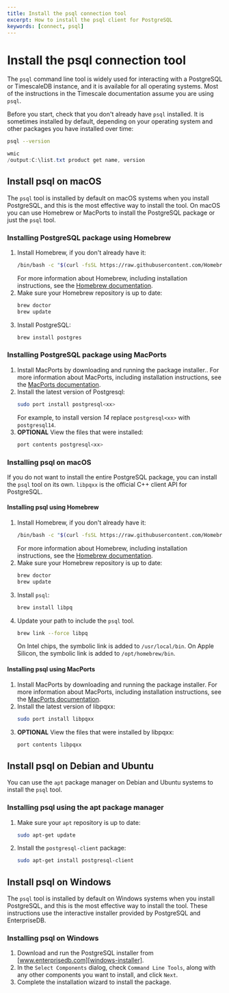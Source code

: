 ```yaml
---
title: Install the psql connection tool
excerpt: How to install the psql client for PostgreSQL
keywords: [connect, psql]
---
```


# Install the psql connection tool
The `psql` command line tool is widely used for interacting with a PostgreSQL or
TimescaleDB instance, and it is available for all operating systems. Most of
the instructions in the Timescale documentation assume you are using `psql`.

Before you start, check that you don't already have `psql` installed. It is
sometimes installed by default, depending on your operating system and other
packages you have installed over time:

<terminal>

<tab label='Linux/macOS'>

```bash
psql --version
```

</tab>

<tab label='Windows'>

```powershell
wmic
/output:C:\list.txt product get name, version
```

</tab>

</terminal>

## Install psql on macOS
The `psql` tool is installed by default on macOS systems when you install
PostgreSQL, and this is the most effective way to install the tool. On macOS you can use Homebrew or MacPorts to install the PostgreSQL package or just the `psql` tool.

<procedure>

### Installing PostgreSQL package using Homebrew
1.  Install Homebrew, if you don't already have it:
    ```bash
    /bin/bash -c "$(curl -fsSL https://raw.githubusercontent.com/Homebrew/install/HEAD/install.sh)"
    ```
    For more information about Homebrew, including installation instructions,
    see the [Homebrew documentation][homebrew].
1.  Make sure your Homebrew repository is up to date:
    ```bash
    brew doctor
    brew update
    ```
1.  Install PostgreSQL:
    ```bash
    brew install postgres
    ```

</procedure>

<procedure>

### Installing PostgreSQL package using MacPorts
1.  Install MacPorts by downloading and running the package installer..
    For more information about MacPorts, including installation instructions,
    see the [MacPorts documentation][macports].
1.  Install the latest version of Postgresql:
    ```bash
    sudo port install postgresql<xx>  
    ```
    For example, to install version *14* replace `postgresql<xx>` with `postgresql14`.
1.  **OPTIONAL** View the files that were installed:
    ```bash
    port contents postgresql<xx>
    ``` 

</procedure>

### Installing psql on macOS
If you do not want to install the entire PostgreSQL package, you can install the `psql` tool on its own. `libpqxx` is the official C++ client API for PostgreSQL.

<procedure>

 #### Installing psql using Homebrew

1.  Install Homebrew, if you don't already have it:
    ```bash
    /bin/bash -c "$(curl -fsSL https://raw.githubusercontent.com/Homebrew/install/HEAD/install.sh)"
    ```
    For more information about Homebrew, including installation instructions,
    see the [Homebrew documentation][homebrew].
1.  Make sure your Homebrew repository is up to date:
    ```bash
    brew doctor
    brew update
    ```
1.  Install `psql`:
    ```bash
    brew install libpq
    ```
1.  Update your path to include the `psql` tool.
    ```bash
    brew link --force libpq
    ```
    On Intel chips, the symbolic link is added to `/usr/local/bin`. On Apple
    Silicon, the symbolic link is added to `/opt/homebrew/bin`.

</procedure>

<procedure>

#### Installing psql using MacPorts
1.  Install MacPorts by downloading and running the package installer.
    For more information about MacPorts, including installation instructions, see the [MacPorts documentation][macports].
1.  Install the latest version of libpqxx:
    ```bash
    sudo port install libpqxx 
    ```
1.  **OPTIONAL** View the files that were installed by libpqxx:
    ```bash
    port contents libpqxx
    ``` 

</procedure>

## Install psql on Debian and Ubuntu
You can use the `apt` package manager on Debian and Ubuntu systems to install
the `psql` tool.

<procedure>

### Installing psql using the apt package manager
1.  Make sure your `apt` repository is up to date:
    ```bash
    sudo apt-get update
    ```
1.  Install the `postgresql-client` package:
    ```bash
    sudo apt-get install postgresql-client
    ```

</procedure>

## Install psql on Windows
The `psql` tool is installed by default on Windows systems when you install
PostgreSQL, and this is the most effective way to install the tool. These
instructions use the interactive installer provided by PostgreSQL and
EnterpriseDB.

<procedure>

### Installing psql on Windows
1.  Download and run the PostgreSQL installer from
    [www.enterprisedb.com][windows-installer].
1.  In the `Select Components` dialog, check `Command Line Tools`, along with
    any other components you want to install, and click `Next`.
1.  Complete the installation wizard to install the package.

</procedure>

[homebrew]: https://docs.brew.sh/Installation
[macports]: https://guide.macports.org/#installing.macports
[windows-installer]: https://www.postgresql.org/download/windows/
